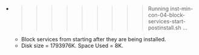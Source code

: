 * >>>>>>>>> Running inst-min-con-04-block-services-start-postinstall.sh ...
  * Block services from starting after they are being installed.
  * Disk size = 1793976K. Space Used = 8K.

